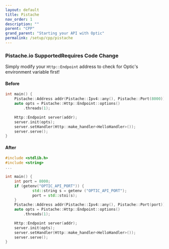 ```yaml
---
layout: default
title: Pistache
nav_order: 1
description: ""
parent: "CPP"
grand_parent: "Starting your API with Optic"
permalink: /setup/cpp/pistache
---
```



### Pistache.io <span class="label label-green">Supported</span><span class="label label-yellow">Requires Code Change</span>

Simply modify your `Http::Endpoint` address to check for Optic's environment variable first!

#### Before
```cpp
int main() {
    Pistache::Address addr(Pistache::Ipv4::any(), Pistache::Port(8000));
    auto opts = Pistache::Http::Endpoint::options()
        .threads(1);

    Http::Endpoint server(addr);
    server.init(opts);
    server.setHandler(Http::make_handler<HelloHandler>());
    server.serve();
}
```

#### After
```cpp
#include <stdlib.h>
#include <string>
...

int main() {
    int port = 8000;
    if (getenv("OPTIC_API_PORT")) {
            std::string s = getenv ("OPTIC_API_PORT");
            port = std::stoi(s);
    }
    Pistache::Address addr(Pistache::Ipv4::any(), Pistache::Port(port));
    auto opts = Pistache::Http::Endpoint::options()
        .threads(1);

    Http::Endpoint server(addr);
    server.init(opts);
    server.setHandler(Http::make_handler<HelloHandler>());
    server.serve();
}
```